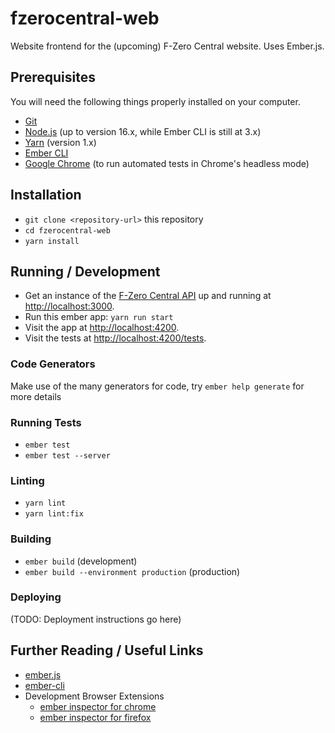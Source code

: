 # fzerocentral-web

Website frontend for the (upcoming) F-Zero Central website. Uses Ember.js.

## Prerequisites

You will need the following things properly installed on your computer.

- [Git](https://git-scm.com/)
- [Node.js](https://nodejs.org/) (up to version 16.x, while Ember CLI is still at 3.x)
- [Yarn](https://yarnpkg.com/) (version 1.x)
- [Ember CLI](https://ember-cli.com/)
- [Google Chrome](https://google.com/chrome/) (to run automated tests in Chrome's headless mode)

## Installation

- `git clone <repository-url>` this repository
- `cd fzerocentral-web`
- `yarn install`

## Running / Development

- Get an instance of the [F-Zero Central API](https://github.com/fzerocentral/fzerocentral-api) up and running at [http://localhost:3000](http://localhost:3000).
- Run this ember app: `yarn run start`
- Visit the app at [http://localhost:4200](http://localhost:4200).
- Visit the tests at [http://localhost:4200/tests](http://localhost:4200/tests).

### Code Generators

Make use of the many generators for code, try `ember help generate` for more details

### Running Tests

- `ember test`
- `ember test --server`

### Linting

- `yarn lint`
- `yarn lint:fix`

### Building

- `ember build` (development)
- `ember build --environment production` (production)

### Deploying

(TODO: Deployment instructions go here)

## Further Reading / Useful Links

- [ember.js](https://emberjs.com/)
- [ember-cli](https://ember-cli.com/)
- Development Browser Extensions
  - [ember inspector for chrome](https://chrome.google.com/webstore/detail/ember-inspector/bmdblncegkenkacieihfhpjfppoconhi)
  - [ember inspector for firefox](https://addons.mozilla.org/en-US/firefox/addon/ember-inspector/)
